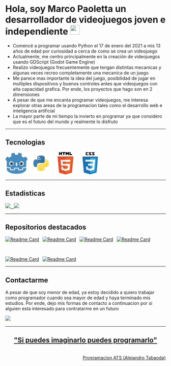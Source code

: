 # Hola, soy Marco Paoletta un desarrollador de videojuegos joven e independiente <img src="https://user-images.githubusercontent.com/1303154/88677602-1635ba80-d120-11ea-84d8-d263ba5fc3c0.gif" width="30px" height="30px">

* Comencé a programar usando Python el 17 de enero del 2021 a mis 13 años de edad por curiosidad a cerca de como se crea un videojuego  
* Actualmente, me centro principalmente en la creación de videojuegos usando GDScript (Godot Game Engine)
* Realizo videojuegos frecuentemente que tengan distintas mecanicas y algunas veces recreo completamente una mecanica de un juego
* Me parece mas importante la idea del juego, posibilidad de jugar en multiples dispositivos y buenos controles antes que videojuegos con alta capacidad grafica. Por ende, los proyectos que hago son en 2 dimensiones
* A pesar de que me encanta programar videojuegos, me interesa explorar otras areas de la programacion tales como el desarrollo web e inteligencia artificial
* La mayor parte de mi tiempo la invierto en programar ya que considero que es el futuro del mundo y realmente lo disfruto 

---

<h2>Tecnologias</h2>

<img width="70px" src="https://raw.githubusercontent.com/github/explore/80688e429a7d4ef2fca1e82350fe8e3517d3494d/topics/godot/godot.png">&ensp;<img width ="70px" src="https://raw.githubusercontent.com/github/explore/80688e429a7d4ef2fca1e82350fe8e3517d3494d/topics/python/python.png">&ensp;<img width ="70px" src="https://raw.githubusercontent.com/github/explore/80688e429a7d4ef2fca1e82350fe8e3517d3494d/topics/html/html.png">&ensp;<img width ="70px" src="https://raw.githubusercontent.com/github/explore/80688e429a7d4ef2fca1e82350fe8e3517d3494d/topics/css/css.png">
                                                      
---
  
<h2>Estadisticas</h2>

<a href="https://github.com/MarcoPaoletta">
  <img height="170em" src="https://github-readme-stats-eight-theta.vercel.app/api?username=MarcoPaoletta&show_icons=true&theme=algolia&include_all_commits=true&count_private=true" />&ensp;
  <img height="170em" src="https://github-readme-stats-eight-theta.vercel.app/api/top-langs/?username=MarcoPaoletta&layout=compact&langs_count=8&theme=algolia" />
    </a>

---

<h2>Repositorios destacados</h2>

[![Readme Card](https://github-readme-stats.vercel.app/api/pin/?username=MarcoPaoletta&repo=Line2D-JSON-InputRemapping-Joystick&theme=tokyonight)](https://github.com/MarcoPaoletta/Line2D-JSON-InputRemapping-Joystick)&ensp;
[![Readme Card](https://github-readme-stats.vercel.app/api/pin/?username=MarcoPaoletta&repo=God-Noel&theme=tokyonight)](https://github.com/MarcoPaoletta/God-Noel)&ensp;
[![Readme Card](https://github-readme-stats.vercel.app/api/pin/?username=MarcoPaoletta&repo=PaPimPum&theme=tokyonight)](https://github.com/MarcoPaoletta/PaPimPum)&ensp;
[![Readme Card](https://github-readme-stats.vercel.app/api/pin/?username=MarcoPaoletta&repo=Touch&theme=tokyonight)](https://github.com/MarcoPaoletta/Touch)&ensp;

</br>

[![Readme Card](https://github-readme-stats.vercel.app/api/pin/?username=MarcoPaoletta&repo=Codigo-Facilito-HTML-CSS&theme=tokyonight)](https://github.com/MarcoPaoletta/Codigo-Facilito-HTML-CSS)&ensp;
[![Readme Card](https://github-readme-stats.vercel.app/api/pin/?username=MarcoPaoletta&repo=QRCodeGenerator&theme=tokyonight)](https://github.com/MarcoPaoletta/QRCodeGenerator)&ensp;

---

<h2>Contactarme</h2>

<p>A pesar de que soy menor de edad, ya estoy decidido a quiero trabajar como programador cuando sea mayor de edad y haya terminado mis estudios. Por ende, dejo mis formas de contacto a continuacion por si alguien esta interesado para contratarme en un futuro</p>

<a href="mailto:marcopaoletta2007@gmail.com">
  <img src="https://img.shields.io/badge/marcopaoletta2007@gmail.com-Gmail-8B89CC?style-for-the-badge&logo=Gmail"/>

---

<h2 align= "center">"Si puedes imaginarlo puedes programarlo"</h2>  
  
</br>
<div align = "right">
<a align= "right" href=http://youtube.fandom.com/es/wiki/Programación_ATS>Programacion ATS (Alejandro Tabaoda)</p>
</div>
